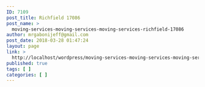 ```yaml
---
ID: 7109
post_title: Richfield 17086
post_name: >
  moving-services-moving-services-moving-services-richfield-17086
author: mrgabonijeff@gmail.com
post_date: 2018-03-28 01:47:24
layout: page
link: >
  http://localhost/wordpress/moving-services-moving-services-moving-services-richfield-17086/
published: true
tags: [ ]
categories: [ ]
---
```

